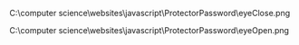 C:\computer science\websites\javascript\ProtectorPassword\eyeClose.png

C:\computer science\websites\javascript\ProtectorPassword\eyeOpen.png




